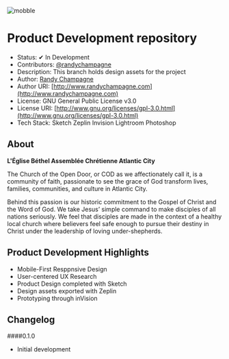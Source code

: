 ![mobble](http://cloud.scott.ee/images/mobble.png)

# Product Development repository

* Status: ✔ In Development
* Contributors: [@randychampagne](http://twitter.com/randychampagne)
* Description: This branch holds design assets for the project
* Author: [Randy Champagne](http://www.randychampagne.com)
* Author URI: [http://www.randychampagne.com](http://www.randychampagne.com)
* License: GNU General Public License v3.0
* License URI: [http://www.gnu.org/licenses/gpl-3.0.html](http://www.gnu.org/licenses/gpl-3.0.html)
* Tech Stack: Sketch Zeplin Invision Lightroom Photoshop

## About

**L'Église Béthel Assemblée Chrétienne
Atlantic City**

The Church of the Open Door, or COD as we affectionately call it, is a community of faith, passionate to see the grace of God transform lives, families, communities, and culture in Atlantic City.

Behind this passion is our historic commitment to the Gospel of Christ and the Word of God. We take Jesus’ simple command to make disciples of all nations seriously. We feel that disciples are made in the context of a healthy local church where believers feel safe enough to pursue their destiny in Christ under the leadership of loving under-shepherds.


## Product Development Highlights


* Mobile-First Resppnsive Design
* User-centered UX Research
* Product Design completed with Sketch
* Design assets exported with Zeplin
* Prototyping through inVision



## Changelog

####0.1.0
* Initial development